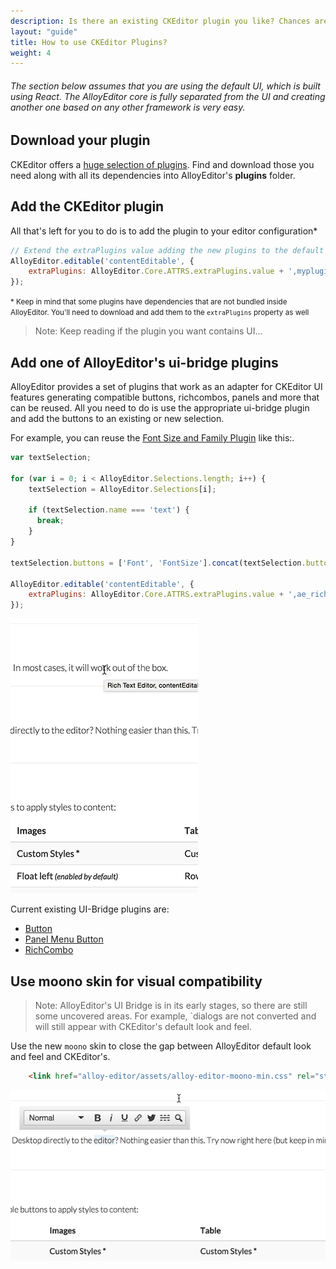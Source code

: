 ```yaml
---
description: Is there an existing CKEditor plugin you like? Chances are you will be able to use it with AlloyEditor as well!
layout: "guide"
title: How to use CKEditor Plugins?
weight: 4
---
```


###### The section below assumes that you are using the default UI, which is built using React. The AlloyEditor core is fully separated from the UI and creating another one based on any other framework is very easy.

<article id="article1">

## Download your plugin

<p>CKEditor offers a <a href="http://ckeditor.com/addons/plugins/all">huge selection of plugins</a>. Find and download those you need along with all its dependencies into AlloyEditor's <strong>plugins</strong> folder.</p>

</article>

<article id="article2">

## Add the CKEditor plugin

<span>All that's left for you to do is to add the plugin to your editor configuration&#42;</span>
```javascript
// Extend the extraPlugins value adding the new plugins to the default ones
AlloyEditor.editable('contentEditable', {
	extraPlugins: AlloyEditor.Core.ATTRS.extraPlugins.value + ',myplugin,myplugindependency'
});
```

<p><small>&#42; Keep in mind that some plugins have dependencies that are not bundled inside AlloyEditor. You'll need to download and add them to the <code>extraPlugins</code> property as well</small></p>

> Note: Keep reading if the plugin you want contains UI...

</article>

<article id="article3">

## Add one of AlloyEditor's ui-bridge plugins

<p>AlloyEditor provides a set of plugins that work as an adapter for CKEditor UI features generating compatible buttons, richcombos, panels and more that can be reused. All you need to do is use the appropriate ui-bridge plugin and add the buttons to an existing or new selection.</p>

<span class="code-header">For example, you can reuse the <a href="http://ckeditor.com/addon/font">Font Size and Family Plugin</a> like this:.</span>

```javascript
var textSelection;

for (var i = 0; i < AlloyEditor.Selections.length; i++) {
    textSelection = AlloyEditor.Selections[i];

    if (textSelection.name === 'text') {
      break;
    }
}

textSelection.buttons = ['Font', 'FontSize'].concat(textSelection.buttons);

AlloyEditor.editable('contentEditable', {
	extraPlugins: AlloyEditor.Core.ATTRS.extraPlugins.value + ',ae_richcombobridge,font'
});
```

<div class="thumbnail">
	<img class="img img-polaroid" src="/images/guides/ckeditor_plugins.gif">
</div>

<p>Current existing UI-Bridge plugins are:
	<ul>
		<li><a href="http://alloyeditor.com/api/classes/CKEDITOR.plugins.ae_buttonbridge.html">Button</a></li>
		<li><a href="http://alloyeditor.com/api/classes/CKEDITOR.plugins.ae_panelmenubuttonbridge.html">Panel Menu Button</a></li>
		<li><a href="http://alloyeditor.com/api/classes/CKEDITOR.plugins.ae_richcombobridge.html">RichCombo</a></li>
	</ul>
</p>
</article>

<article id="article4">

## Use moono skin for visual compatibility

> Note: AlloyEditor's UI Bridge is in its early stages, so there are still some uncovered areas. For example, `dialogs are not converted and will still appear with CKEditor's default look and feel.

<span class="code-header">Use the new <code>moono</code> skin to close the gap between AlloyEditor default look and feel and CKEditor's.</span>

```html
	<link href="alloy-editor/assets/alloy-editor-moono-min.css" rel="stylesheet"></link>
```

<div class="thumbnail">
	<img class="img img-polaroid" src="/images/guides/ckeditor_moono.gif">
</div>

</article>